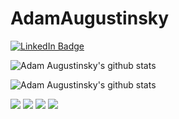 # AdamAugustinsky
[![LinkedIn Badge](https://img.shields.io/badge/LinkedIn-Profile-informational?style=flat&logo=linkedin&logoColor=white&color=0D76A8)](https://www.linkedin.com/in/braydon-coyer/)

 
![Adam Augustinsky's github stats](https://github-readme-stats.vercel.app/api/top-langs/?username=adamaugustinsky&theme=onedark)

![Adam Augustinsky's github stats](https://github-readme-stats.vercel.app/api?username=adamaugustinsky&show_icons=true&theme=onedark)


<p>
 <img  src="https://img.shields.io/badge/Code-React-informational?style=flat&logo=react&logoColor=white&color=4AB197"/>

 <img  src="https://img.shields.io/badge/Code-ReactNative-informational?style=flat&logo=react&logoColor=white&color=4AB197" />

 <img src="https://img.shields.io/badge/Code-Expo-informational?style=flat&logo=expo&logoColor=white&color=4AB197" />

 <img src="https://img.shields.io/badge/Code-Quarkus-informational?style=flat&logo=quarkus&logoColor=white&color=4AB197" />
</p>

